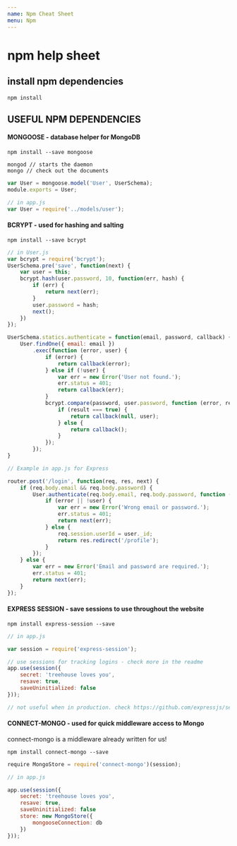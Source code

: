 ```yaml
---
name: Npm Cheat Sheet
menu: Npm 
---
```

# npm help sheet

## install npm dependencies

```
npm install
```

## USEFUL NPM DEPENDENCIES

#### MONGOOSE - database helper for MongoDB

```
npm install --save mongoose

mongod // starts the daemon
mongo // check out the documents
```


```javascript
var User = mongoose.model('User', UserSchema);
module.exports = User;

// in app.js
var User = require('../models/user');
```

#### BCRYPT - used for hashing and salting

```
npm install --save bcrypt
```

```javascript
// in User.js
var bcrypt = require('bcrypt');
UserSchema.pre('save', function(next) {
	var user = this;
	bcrypt.hash(user.password, 10, function(err, hash) {
		if (err) {
			return next(err);
		}
		user.password = hash;
		next();
	})
});

UserSchema.statics.authenticate = function(email, password, callback) {
	User.findOne({ email: email })
		.exec(function (error, user) {
			if (error) {
				return callback(error);
			} else if (!user) {
				var err = new Error('User not found.');
				err.status = 401;
				return callback(err);
			}
			bcrypt.compare(password, user.password, function (error, result) {
				if (result === true) {
					return callback(null, user);
				} else {
					return callback();
				}
			});
		});
}

// Example in app.js for Express

router.post('/login', function(req, res, next) {
	if (req.body.email && req.body.password) {
		User.authenticate(req.body.email, req.body.password, function (error, user) {
			if (error || !user) {
				var err = new Error('Wrong email or password.');
				err.status = 401;
				return next(err);
			} else {
				req.session.userId = user._id;
				return res.redirect('/profile');
			}
		});
	} else {
		var err = new Error('Email and password are required.');
		err.status = 401;
		return next(err);
	}
});
```


#### EXPRESS SESSION - save sessions to use throughout the website

```
npm install express-session --save
```

```javascript
// in app.js

var session = require('express-session');

// use sessions for tracking logins - check more in the readme
app.use(session({
	secret: 'treehouse loves you',
	resave: true,
	saveUninitialized: false
}));

// not useful when in production. check https://github.com/expressjs/session#compatible-session-stores
```

#### CONNECT-MONGO - used for quick middleware access to Mongo

connect-mongo is a middleware already written for us!

```
npm install connect-mongo --save
```

```javascript
require MongoStore = require('connect-mongo')(session);

// in app.js

app.use(session({
	secret: 'treehouse loves you',
	resave: true,
	saveUninitialized: false
	store: new MongoStore({
		mongooseConnection: db
	})
}));
```

